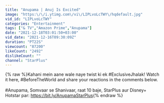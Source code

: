 ```yaml
---
title: "Anupama | Anuj Is Excited"
image: "https:\/\/i.ytimg.com\/vi\/LIPLvoLcTWY\/hqdefault.jpg"
vid_id: "LIPLvoLcTWY"
categories: "Entertainment"
tags: ["& TV","Amazon Prime","Anupama"]
date: "2021-12-18T03:01:50+03:00"
vid_date: "2021-12-16T09:30:09Z"
duration: "PT22S"
viewcount: "87200"
likeCount: "2492"
dislikeCount: ""
channel: "StarPlus"
---
```

{% raw %}Kahani mein aane wale naye twist ki ek #ExclusiveJhalak! Watch it here, #BeforeTheWorld and share your reactions in the comments below.<br /><br />#Anupama, Somvaar se Shanivaar, raat 10 baje, StarPlus aur Disney+ Hotstar par: <a rel="nofollow" target="blank" href="https://bit.ly/AnupamaStarPlus">https://bit.ly/AnupamaStarPlus</a>{% endraw %}

